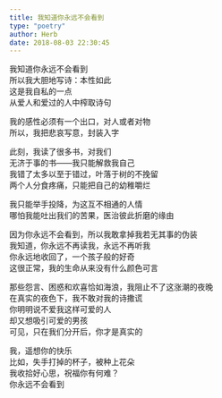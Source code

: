 ```yaml
---  
title: 我知道你永远不会看到  
type: "poetry"  
author: Herb  
date: 2018-08-03 22:30:45  
---  
```

我知道你永远不会看到  
所以我大胆地写诗：本性如此  
这是我自私的一点  
从爱人和爱过的人中榨取诗句  

我的感性必须有一个出口，对人或者对物  
所以，我把悲哀写意，封装入字  

此刻，我读了很多书，对我们  
无济于事的书——我只能解救我自己  
我错了太多以至于错过，叶落于树的不挽留  
两个人分食疼痛，只能把自己的幼稚嚼烂  

我只能举手投降，为这互不相通的人情  
哪怕我能吐出我们的苦果，医治彼此折磨的缘由  

因为你永远不会看到，所以我敢拿掉我若无其事的伪装  
我知道，你永远不再读我，永远不再听我  
你永远地收回了，一个孩子般的好奇  
这很正常，我的生命从来没有什么颜色可言  

那些怨言、困惑和欢喜恰如海浪，我阻止不了这涨潮的夜晚  
在真实的夜色下，我不敢对我的诗撒谎  
你明明说不爱我这样可爱的人  
却又想吸引可爱的男孩  
可见，只在我们分开后，你才是真实的  

我，遥想你的快乐  
比如，失手打掉的杯子，被种上花朵  
我收拾好心思，祝福你有何难？  
你永远不会看到